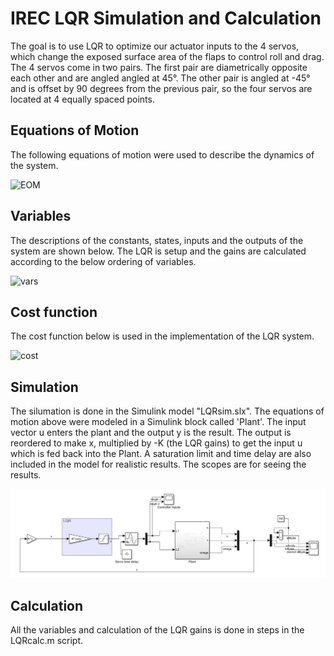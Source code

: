 # IREC LQR Simulation and Calculation

The goal is to use LQR to optimize our actuator inputs to the 4 servos, which change the exposed surface area of the flaps to control roll and drag.
The 4 servos come in two pairs. The first pair are diametrically opposite each other and are angled angled at 45°. The other pair is angled at -45° and is offset by 90 degrees from the previous pair, so the four servos are located at 4 equally spaced points.

## Equations of Motion
The following equations of motion were used to describe the dynamics of the system.

![EOM](SimulinkLQR/images/EOM.jpg)

## Variables
The descriptions of the constants, states, inputs and the outputs of the system are shown below. The LQR is setup and the gains are calculated according to the below ordering of variables.

![vars](/images/Vars.jpg)

## Cost function
The cost function below is used in the implementation of the LQR system.

![cost](../images/costf.jpg)

## Simulation
The silumation is done in the Simulink model "LQRsim.slx". The equations of motion above were modeled in a Simulink block called 'Plant'. The input vector u enters the plant and the output y is the result. The output is reordered to make x, multiplied by -K (the LQR gains) to get the input u which is fed back into the Plant. A saturation limit and time delay are also included in the model for realistic results. The scopes are for seeing the results.

![sim](./images/sim.jpg)

## Calculation
All the variables and calculation of the LQR gains is done in steps in the LQRcalc.m script.
